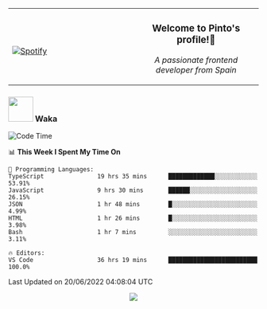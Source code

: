 <table width="100%" align="center"> 
  <tr>
  <td width="50%">
      
&nbsp; <br> [![Spotify](https://novatorem-zeta-rust.vercel.app/api/spotify)](https://open.spotify.com/user/novatorem-zeta-rust)

  </td>
  <td width="50%">
    <h3 align="center">Welcome to Pinto's profile!👋</h3>
    <p align="center"><em>A passionate frontend developer from Spain</em></p>
  </td>
  </table>

### <img src="https://media.giphy.com/media/VgCDAzcKvsR6OM0uWg/giphy.gif" width="50"> Waka

  <!--START_SECTION:waka-->
![Code Time](http://img.shields.io/badge/Code%20Time-542%20hrs%2019%20mins-blue)

📊 **This Week I Spent My Time On** 

```text
💬 Programming Languages: 
TypeScript               19 hrs 35 mins      █████████████░░░░░░░░░░░░   53.91% 
JavaScript               9 hrs 30 mins       ██████░░░░░░░░░░░░░░░░░░░   26.15% 
JSON                     1 hr 48 mins        █░░░░░░░░░░░░░░░░░░░░░░░░   4.99% 
HTML                     1 hr 26 mins        █░░░░░░░░░░░░░░░░░░░░░░░░   3.98% 
Bash                     1 hr 7 mins         ░░░░░░░░░░░░░░░░░░░░░░░░░   3.11%

🔥 Editors: 
VS Code                  36 hrs 19 mins      █████████████████████████   100.0%

```


 Last Updated on 20/06/2022 04:08:04 UTC
<!--END_SECTION:waka-->

<div align="center">
<img src="https://github-readme-stats-gilt-tau.vercel.app/api/top-langs/?username=pinto-hub&layout=compact&theme=dracula" />
</div>
